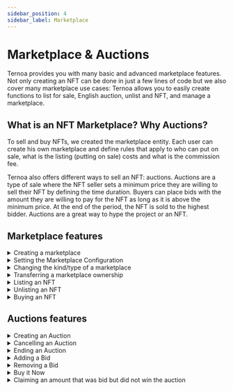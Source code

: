 ```yaml
---
sidebar_position: 4
sidebar_label: Marketplace
---
```


# Marketplace & Auctions

Ternoa provides you with many basic and advanced marketplace features. Not only creating an NFT can be done in just a few lines of code but we also cover many marketplace use cases: Ternoa allows you to easily create functions to list for sale, English auction, unlist and NFT, and manage a marketplace.

## What is an NFT Marketplace? Why Auctions?

To sell and buy NFTs, we created the marketplace entity. Each user can create his own marketplace and define rules that apply to who can put on sale, what is the listing (putting on sale) costs and what is the commission fee.

Ternoa also offers different ways to sell an NFT: auctions. Auctions are a type of sale where the NFT seller sets a minimum price they are willing to sell their NFT by defining the time duration. Buyers can place bids with the amount they are willing to pay for the NFT as long as it is above the minimum price. At the end of the period, the NFT is sold to the highest bidder. Auctions are a great way to hype the project or an NFT.

## Marketplace features

<details className="toggle">
    <summary>Creating a marketplace</summary>
    <div>Create a Marketplace on the chain.</div>
</details>

<details className="toggle">
    <summary>Setting the Marketplace Configuration</summary>
    <div>Set or Remove the marketplace parameters configuration : 
        <ul>
            <li>Commission fee</li>
            <li>Listing fee</li>
            <li>Accounts list</li>
            <li>offchain data</li>
            <li>Collection list</li>
        </ul>
    </div>
     <a to="/for-developers/guides/marketplace/manage-marketplace" className='button purpleBtn noUnderline my2'>
        View code
    </a>
</details>

<details className="toggle">
  <summary>Changing the kind/type of a marketplace</summary>
  <div>Set the new marketplace kind on the chain.</div>
</details>

<details className="toggle">
  <summary> Transferring a marketplace ownership</summary>
  <div>Set the new marketplace owner on the chain.</div>
</details>

<details className="toggle">
  <summary>Listing an NFT</summary>
  <div>List an NFT on a marketplace.</div>
  <a to="/for-developers/guides/marketplace/sale-NFT#list-for-sale-an-nft-on-a-marketplace-using-ternoa-js" className='button purpleBtn noUnderline my2'>
      View code
  </a>
</details>

<details className="toggle">
  <summary>Unlisting an NFT</summary>
  <div>Unlist an NFT from a marketplace.</div>
  <a to="/for-developers/guides/marketplace/sale-NFT#unlist-an-nft-on-a-marketplace-using-ternoa-js" className='button purpleBtn noUnderline my2'>
      View code
  </a>
</details>

<details className="toggle">
  <summary>Buying an NFT</summary>
  <div>Buy an NFT on a marketplace.</div>
  <a to="/for-developers/guides/marketplace/buy-NFT" className='button purpleBtn noUnderline my2'>
      View code
  </a>
</details>

## Auctions features

<details className="toggle">
    <summary>Creating an Auction</summary>
    <div>Create an auction for an NFT.</div>
    <a to="/for-developers/guides/marketplace/auction/create-auction" className='button purpleBtn noUnderline my2'>
        View code
    </a>
</details>

<details className="toggle">
    <summary>Cancelling an Auction</summary>
    <div>Cancel an auction for an NFT.</div>
    <a to="/for-developers/guides/marketplace/auction/manage-auction#cancel-an-auction-on-a-marketplace-using-ternoa-js" className='button purpleBtn noUnderline my2'>
        View code
    </a>
</details>

<details className="toggle">
  <summary>Ending an Auction</summary>
  <div>End an auction for an NFT</div>
  <a to="/for-developers/guides/marketplace/auction/manage-auction#end-an-auction-on-a-marketplace-using-ternoa-js" className='button purpleBtn noUnderline my2'>
        View code
    </a>
</details>

<details className="toggle">
  <summary>Adding a Bid</summary>
  <div>The bidder adds a new bid offer.</div>
  <a to="/for-developers/guides/marketplace/auction/bid#bid-on-an-auction-using-ternoa-js" className='button purpleBtn noUnderline my2'>
    View code
  </a>
</details>

<details className="toggle">
  <summary>Removing a Bid</summary>
  <div>The bidder removes his bid offer.</div>
  <a to="/for-developers/guides/marketplace/auction/bid#remove-a-bid-using-ternoa-js" className='button purpleBtn noUnderline my2'>
      View code
  </a>
</details>

<details className="toggle">
  <summary>Buy it Now</summary>
  <div>The NFT can be directly bought if a buyItPrice was defined and the auction has not started yet.</div>
  <a to="/for-developers/guides/marketplace/auction/buy-it-now" className='button purpleBtn noUnderline my2'>
    View code
  </a>
</details>

<details className="toggle">
  <summary>Claiming an amount that was bid but did not win the auction</summary>
  <div>Bidders that did not win the auction have to claim back the balance of their bid after an auction ends.</div>
</details>
